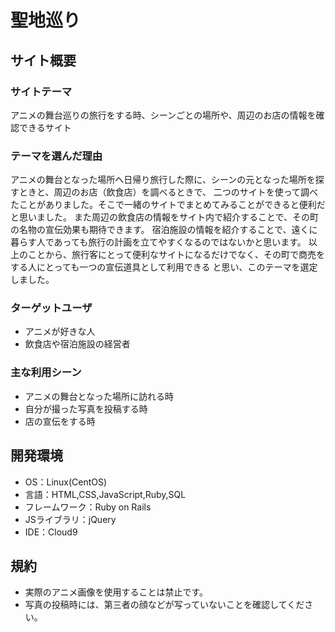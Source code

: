 # 聖地巡り

## サイト概要
### サイトテーマ
アニメの舞台巡りの旅行をする時、シーンごとの場所や、周辺のお店の情報を確認できるサイト

### テーマを選んだ理由
アニメの舞台となった場所へ日帰り旅行した際に、シーンの元となった場所を探すときと、周辺のお店（飲食店）を調べるときで、
二つのサイトを使って調べたことがありました。そこで一緒のサイトでまとめてみることができると便利だと思いました。
また周辺の飲食店の情報をサイト内で紹介することで、その町の名物の宣伝効果も期待できます。
宿泊施設の情報を紹介することで、遠くに暮らす人であっても旅行の計画を立てやすくなるのではないかと思います。
以上のことから、旅行客にとって便利なサイトになるだけでなく、その町で商売をする人にとっても一つの宣伝道具として利用できる
と思い、このテーマを選定しました。

### ターゲットユーザ
- アニメが好きな人
- 飲食店や宿泊施設の経営者

### 主な利用シーン
- アニメの舞台となった場所に訪れる時
- 自分が撮った写真を投稿する時
- 店の宣伝をする時

## 開発環境
- OS：Linux(CentOS)
- 言語：HTML,CSS,JavaScript,Ruby,SQL
- フレームワーク：Ruby on Rails
- JSライブラリ：jQuery
- IDE：Cloud9

## 規約
- 実際のアニメ画像を使用することは禁止です。
- 写真の投稿時には、第三者の顔などが写っていないことを確認してください。